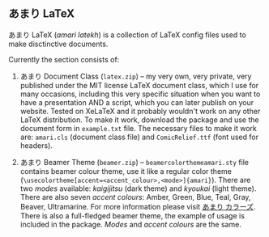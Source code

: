 ## あまり LaTeX
あまり LaTeX (*amari latekh*) is a collection of LaTeX config files used to make disctinctive documents.

Currently the section consists of:

1. あまり Document Class (`latex.zip`) – my very own, very private, very published under the MIT license LaTeX document class, which I use for many occasions, including this very specific situation when you want to have a presentation AND a script, which you can later publish on your website. Tested on XeLaTeX and it probably wouldn't work on any other LaTeX distribution. To make it work, download the package and use the document form in `example.txt` file. The necessary files to make it work are: `amari.cls` (document class file) and `ComicRelief.ttf` (font used for headers).

2. あまり Beamer Theme (`beamer.zip`) – `beamercolorthemeamari.sty` file contains beamer colour theme, use it like a regular color theme (`\usecolortheme[accent=<accent_colour>,<mode>]{amari}`). There are two *modes* available: *kaigijitsu* (dark theme) and *kyoukai* (light theme). There are also seven *accent colours*: Amber, Green, Blue, Teal, Gray, Beaver, Ultramarine. For more information please visit [あまり カラーズ](/okucha/amari/colors.proj). There is also a full-fledged beamer theme, the example of usage is included in the package. *Modes* and *accent colours* are the same.
